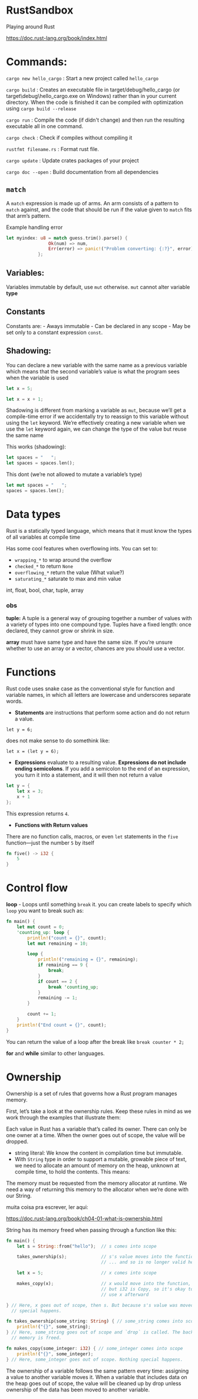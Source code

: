# RustSandbox
Playing around Rust

https://doc.rust-lang.org/book/index.html

# Commands:

`cargo new hello_cargo` : Start a new project called `hello_cargo`

`cargo build` : Creates an executable file in target/debug/hello_cargo (or target\debug\hello_cargo.exe on Windows) rather than in your current directory. When the code is finished it can be compiled with optimization using `cargo build --release`

`cargo run` : Compile the code (if didn't change) and then run the resulting executable all in one command.

`cargo check` : Check if compiles without compiling it

`rustfmt filename.rs` : Format rust file.

`cargo update` : Update crates packages of your project

`cargo doc --open` : Build documentation from all dependencies

## `match`

A `match` expression is made up of arms. An arm consists of a pattern to `match` against, and the code that should be run if the value given to `match` fits that arm’s pattern.

Example handling error 

``` rust
let myindex: u8 = match guess.trim().parse() {
                Ok(num) => num,
                Err(error) => panic!("Problem converting: {:?}", error),
            };
```

## Variables:

Variables immutable by default, use `mut` otherwise. `mut` cannot alter variable **type**

## Constants 
Constants are:
    - Aways immutable
    - Can be declared in any scope
    - May be set only to a constant expression `const`.

## Shadowing: 
You can declare a new variable with the same name as a previous variable which means that the second variable’s value is what the program sees when the variable is used

``` rust
let x = 5;

let x = x + 1;
```

Shadowing is different from marking a variable as `mut`, because we’ll get a compile-time error if we accidentally try to reassign to this variable without using the `let` keyword. We’re effectively creating a new variable when we use the `let` keyword again, we can change the type of the value but reuse the same name

This works (shadowing):

``` rust
let spaces = "   ";
let spaces = spaces.len();
```

This dont (we’re not allowed to mutate a variable’s type)

``` rust
let mut spaces = "   ";
spaces = spaces.len();
```

# Data types
Rust is a statically typed language, which means that it must know the types of all variables at compile time

Has some cool features when overflowing ints. You can set to:
 - `wrapping_*` to wrap around the overflow
 - `checked_*` to return `None`
 - `overflowing_*` return the value (What value?) 
 - `saturating_*` saturate to max and min value

 int, float, bool, char, tuple, array

### obs

 **tuple:**  A tuple is a general way of grouping together a number of values with a variety of types into one compound type. Tuples have a fixed length: once declared, they cannot grow or shrink in size.

**array** must have same type and have the same size. If you’re unsure whether to use an array or a vector, chances are you should use a vector.


# Functions
Rust code uses snake case as the conventional style for function and variable names, in which all letters are lowercase and underscores separate words.

- **Statements** are instructions that perform some action and do not return a value.

```
let y = 6;
```
does not make sense to do somethink like:

```
let x = (let y = 6);
```

- **Expressions** evaluate to a resulting value. **Expressions do not include ending semicolons**. If you add a semicolon to the end of an expression, you turn it into a statement, and it will then not return a value

``` rust
let y = {
    let x = 3;
    x + 1
};
```

This expression returns `4`.

- **Functions with Return values**

There are no function calls, macros, or even `let` statements in the `five` function—just the number `5` by itself

``` rust
fn five() -> i32 {
    5
}
```

# Control flow

**loop** - Loops until something `break` it. you can create labels to specify which `loop` you want to break such as:

``` rust
fn main() {
    let mut count = 0;
    'counting_up: loop {
        println!("count = {}", count);
        let mut remaining = 10;

        loop {
            println!("remaining = {}", remaining);
            if remaining == 9 {
                break;
            }
            if count == 2 {
                break 'counting_up;
            }
            remaining -= 1;
        }

        count += 1;
    }
    println!("End count = {}", count);
}
```

You can return the value of a loop after the break like `break counter * 2;` 

**for** and **while** similar to other languages.


# Ownership


Ownership is a set of rules that governs how a Rust program manages memory. 

First, let’s take a look at the ownership rules. Keep these rules in mind as we work through the examples that illustrate them:

Each value in Rust has a variable that’s called its owner.
There can only be one owner at a time. When the owner goes out of scope, the value will be dropped.


- string literal: We know the content in compilation time but immutable.
- With `String` type in order to support a mutable, growable piece of text, we need to allocate an amount of memory on the heap, unknown at compile time, to hold the contents. This means:

The memory must be requested from the memory allocator at runtime. We need a way of returning this memory to the allocator when we’re done with our String.

muita coisa pra escrever, ler aqui:

https://doc.rust-lang.org/book/ch04-01-what-is-ownership.html

String has its memory freed when passing through a function like this:

``` rust
fn main() {
    let s = String::from("hello");  // s comes into scope

    takes_ownership(s);             // s's value moves into the function...
                                    // ... and so is no longer valid here

    let x = 5;                      // x comes into scope

    makes_copy(x);                  // x would move into the function,
                                    // but i32 is Copy, so it's okay to still
                                    // use x afterward

} // Here, x goes out of scope, then s. But because s's value was moved, nothing
  // special happens.

fn takes_ownership(some_string: String) { // some_string comes into scope
    println!("{}", some_string);
} // Here, some_string goes out of scope and `drop` is called. The backing
  // memory is freed.

fn makes_copy(some_integer: i32) { // some_integer comes into scope
    println!("{}", some_integer);
} // Here, some_integer goes out of scope. Nothing special happens.
```


The ownership of a variable follows the same pattern every time: assigning a value to another variable moves it. When a variable that includes data on the heap goes out of scope, the value will be cleaned up by drop unless ownership of the data has been moved to another variable.

